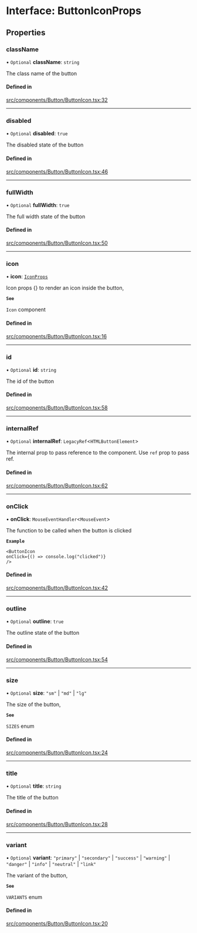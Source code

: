 # Interface: ButtonIconProps

## Properties

### className

• `Optional` **className**: `string`

The class name of the button

#### Defined in

[src/components/Button/ButtonIcon.tsx:32](https://github.com/emranffl/next-core-ui/blob/6d8b6ba/src/components/Button/ButtonIcon.tsx#L32)

___

### disabled

• `Optional` **disabled**: ``true``

The disabled state of the button

#### Defined in

[src/components/Button/ButtonIcon.tsx:46](https://github.com/emranffl/next-core-ui/blob/6d8b6ba/src/components/Button/ButtonIcon.tsx#L46)

___

### fullWidth

• `Optional` **fullWidth**: ``true``

The full width state of the button

#### Defined in

[src/components/Button/ButtonIcon.tsx:50](https://github.com/emranffl/next-core-ui/blob/6d8b6ba/src/components/Button/ButtonIcon.tsx#L50)

___

### icon

• **icon**: [`IconProps`](IconProps.md)

Icon props {} to render an icon inside the button,

**`See`**

`Icon` component

#### Defined in

[src/components/Button/ButtonIcon.tsx:16](https://github.com/emranffl/next-core-ui/blob/6d8b6ba/src/components/Button/ButtonIcon.tsx#L16)

___

### id

• `Optional` **id**: `string`

The id of the button

#### Defined in

[src/components/Button/ButtonIcon.tsx:58](https://github.com/emranffl/next-core-ui/blob/6d8b6ba/src/components/Button/ButtonIcon.tsx#L58)

___

### internalRef

• `Optional` **internalRef**: `LegacyRef`<`HTMLButtonElement`\>

The internal prop to pass reference to the component. Use `ref` prop to pass ref.

#### Defined in

[src/components/Button/ButtonIcon.tsx:62](https://github.com/emranffl/next-core-ui/blob/6d8b6ba/src/components/Button/ButtonIcon.tsx#L62)

___

### onClick

• **onClick**: `MouseEventHandler`<`MouseEvent`\>

The function to be called when the button is clicked

**`Example`**

```tsx
<ButtonIcon
onClick={() => console.log("clicked")}
/>
```

#### Defined in

[src/components/Button/ButtonIcon.tsx:42](https://github.com/emranffl/next-core-ui/blob/6d8b6ba/src/components/Button/ButtonIcon.tsx#L42)

___

### outline

• `Optional` **outline**: ``true``

The outline state of the button

#### Defined in

[src/components/Button/ButtonIcon.tsx:54](https://github.com/emranffl/next-core-ui/blob/6d8b6ba/src/components/Button/ButtonIcon.tsx#L54)

___

### size

• `Optional` **size**: ``"sm"`` \| ``"md"`` \| ``"lg"``

The size of the button,

**`See`**

`SIZES` enum

#### Defined in

[src/components/Button/ButtonIcon.tsx:24](https://github.com/emranffl/next-core-ui/blob/6d8b6ba/src/components/Button/ButtonIcon.tsx#L24)

___

### title

• `Optional` **title**: `string`

The title of the button

#### Defined in

[src/components/Button/ButtonIcon.tsx:28](https://github.com/emranffl/next-core-ui/blob/6d8b6ba/src/components/Button/ButtonIcon.tsx#L28)

___

### variant

• `Optional` **variant**: ``"primary"`` \| ``"secondary"`` \| ``"success"`` \| ``"warning"`` \| ``"danger"`` \| ``"info"`` \| ``"neutral"`` \| ``"link"``

The variant of the button,

**`See`**

`VARIANTS` enum

#### Defined in

[src/components/Button/ButtonIcon.tsx:20](https://github.com/emranffl/next-core-ui/blob/6d8b6ba/src/components/Button/ButtonIcon.tsx#L20)
